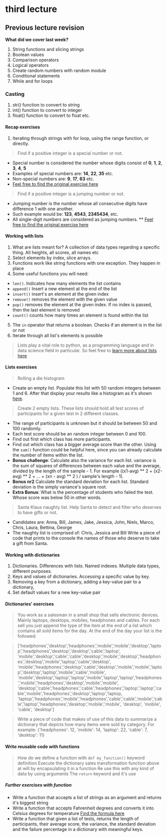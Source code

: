 # third lecture

## Previous lecture revision

**What did we cover last week?**

1. String functions and slicing strings
2. Boolean values
3. Comparison operators
4. Logical operators
5. Create random numbers with random module
6. Conditional statements
7. While and for loops

### Casting

1. str() function to convert to string
2. int() function to convert to integer
3. float() function to convert to float etc.

#### Recap exercises

1. Iterating through strings with for loop, using the range function, or directly.

> Find if a positive integer is a special number or not.
* Special number is considered the number whose digits consist of **0**, **1**, **2**, **3**, **4**, **5**
* Examples of special numbers are: **14**, **22**, **35** etc.
* Non-special numbers are: **9**, **17**, **63** etc.
* [Feel free to find the original exercise here](https://www.codewars.com/kata/5a55f04be6be383a50000187)

>Find if a positive integer is a jumping number or not.
* Jumping number is the number whose all consecutive digits have difference 1 with one another.
* Such example would be: **123**, **4543**, **2345434**, etc.
* All single-digit numbers are considered as jumping numbers.
** [Feel free to find the original exercise here](https://www.codewars.com/kata/5a54e796b3bfa8932c0000ed)

#### Working with lists

1. What are lists meant for? A collection of data types regarding a specific thing. All heights, all scores, all names etc
2. Select elements by index, slice arrays.
3. Functions work like string functions with one exception. They happen in place
4. Some useful functions you will need:
  * `len()`. Indicates how many elements the list contains
  * `append()` Insert a new element at the end of the list
  * `insert()` insert's an element at the given index
  * `remove()` removes the element with the given value
  * `pop()` removes the element at the given index. If no index is passed, then the last element is removed
  * `count()` counts how many times an element is found within the list
5. The `in` operator that returns a boolean. Checks if an element is in the list or not
6. Iterate through all list's elements is possible
> Lists play a vital role to python, as a programming language and in data science field in particular. So feel
free to [learn more about lists here](https://www.w3schools.com/python/python_lists.asp)

#### Lists exercises

> Rolling a die histogram
* Create an empty list. Populate this list with 50 random integers between 1 and 6. After that display your results like a
histogram as it's shown [here](https://www.codewars.com/kata/57d532d2164a67cded0001c7).

> Create 2 empty lists. These lists should hold all test scores of participants for a given test in 2 different classes.
* The range of participants is unknown but it should be between 50 and 100 randomly.
* Each test score should be an random integer between 0 and 100.
* Find out first which class has more participants.
* Find out which class has a bigger average score than the other. Using the `sum()` function could be helpful here, since
you can already calculate the number of items within the list.
* **Bonus challenge**: Calculate also the variance for each list. variance is the sum of squares of differences between each value and the average, divided by the length of the sample - 1. For example ((x1-avg) ** 2 + (x2-avg) ** 2 + ... + (xn - avg) ** 2 ) / sample's length - 1).
* **Bonus nr2** Calculate the standard deviation for each list. Standard deviation is the simply variance's square root.
* **Extra Bonus**: What is the percentage of students who failed the test. Whose score was below 50 in other words.

> Santa Klaus naughty list. Help Santa to detect and filter who deserves to have gifts or not.
* Candidates are: Anna, Bill, James, Jake, Jessica, John, Niels, Marco, Chris, Laura, Bettina, George
* The naughty list is comprised of: Chris, Jessica and Bill
Write a piece of code that prints to the console the names of those who deserve to take a gift from Santa.

#### Working with dictionaries

1. Dictionaries. Differences with lists. Named indexes. Multiple data types, different purposes.
2. Keys and values of dictionaries. Accessing a specific value by key.
3. Removing a key from a dictionary, adding a key-value pair to a dictionary,
4. Set default values for a new key-value pair

#### Dictionaries' exercises

> You work as a salesman in a small shop that sells electronic devices. Mainly laptops, desktops, mobiles, headphones
and cables. For each sell you just append the type of the item at the end of a list which contains all sold items for
the day.
At the end of the day your list is the followed:

> ['headphones','desktop','headphones','mobile','mobile','desktop','laptop','headphones','desktop','desktop','cable','laptop',
'mobile','desktop','cable','cable','desktop','mobile','desktop','headphones','desktop','mobile','laptop','cable','desktop',
'mobile','headphones','desktop','cable','desktop','mobile','mobile','laptop','desktop','laptop','mobile','cable','mobile',
'mobile','desktop','laptop','laptop','mobile','laptop','laptop','headphones','mobile','headphones','desktop','mobile','mobile',
'desktop','cable','headphones','cable','headphones','laptop','laptop','cable','mobile','headphones','desktop','laptop','laptop,
'laptop','headphones','mobile','headphones','cable','cable','mobile','cable','laptop','headphones','desktop','mobile','mobile',
'desktop', 'mobile', 'cable', 'desktop']

> Write a piece of code that makes of use of this data to summarize a dictionary that depicts how many items were sold by category.
For example: {'headphones': 12, 'mobile': 14, 'laptop': 22, 'cable': 7, 'desktop': 11}

#### Write reusable code with functions

> How do we define a function with `def my_function()` keyword definition
> Execute the dictionary sales transformation function above at will by encapsulating it in a function
> Re use this with any kind of data by using arguments
> The  `return` keyword and it's use

##### Further exercises with function

* Write a function that accepts a list of strings as an argument and returns it's biggest string
* Write a function that accepts Fahrenheit degrees and converts it into Celsius degrees for temperature [Find the formula here](https://www.rapidtables.com/convert/temperature/fahrenheit-to-celsius.html)
* Write a function that given a list of tests, returns the length of participants, their average score,
the variance, the standard deviation and the failure percentage in a dictionary with meaningful keys.
